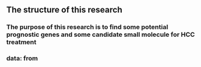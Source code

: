## The structure of this research
### The purpose of this research is to find some potential prognostic genes and some candidate small molecule for HCC treatment
### data: from
